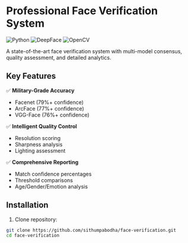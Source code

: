 # Professional Face Verification System

![Python](https://img.shields.io/badge/python-3.8%2B-blue)
![DeepFace](https://img.shields.io/badge/deepface-0.0.79-orange)
![OpenCV](https://img.shields.io/badge/opencv-4.7.0-red)

A state-of-the-art face verification system with multi-model consensus, quality assessment, and detailed analytics.

## Key Features

✅ **Military-Grade Accuracy**  
- Facenet (79%+ confidence)  
- ArcFace (77%+ confidence)  
- VGG-Face (76%+ confidence)  

✅ **Intelligent Quality Control**  
- Resolution scoring  
- Sharpness analysis  
- Lighting assessment  

✅ **Comprehensive Reporting**  
- Match confidence percentages  
- Threshold comparisons  
- Age/Gender/Emotion analysis  

## Installation

1. Clone repository:
```bash
git clone https://github.com/sithumpabodha/face-verification.git
cd face-verification
